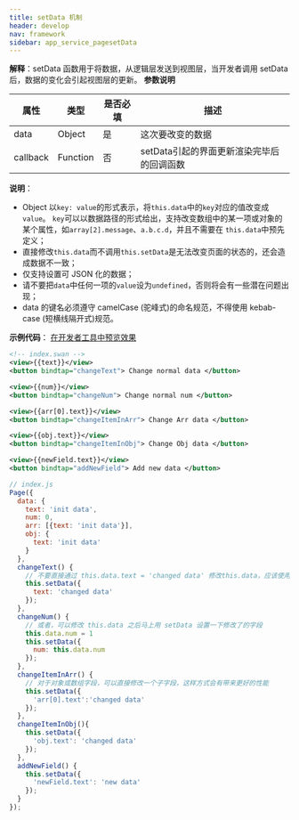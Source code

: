 ```yaml
---
title: setData 机制
header: develop
nav: framework
sidebar: app_service_pagesetData
---
```



**解释**：setData 函数用于将数据，从逻辑层发送到视图层，当开发者调用 setData 后，数据的变化会引起视图层的更新。
**参数说明**

|属性|类型|是否必填|描述|
|--|--|--|--|
|data|	Object|	是|	这次要改变的数据|	
|callback	|Function|	否	|setData引起的界面更新渲染完毕后的回调函数|

**说明**：
* Object 以`key: value`的形式表示，将`this.data`中的`key`对应的值改变成`value`。
    `key`可以以数据路径的形式给出，支持改变数组中的某一项或对象的某个属性，如`array[2].message`、`a.b.c.d`，并且不需要在 `this.data`中预先定义；
* 直接修改`this.data`而不调用`this.setData`是无法改变页面的状态的，还会造成数据不一致；
* 仅支持设置可 JSON 化的数据；
* 请不要把`data`中任何一项的`value`设为`undefined`，否则将会有一些潜在问题出现；
* data 的键名必须遵守 camelCase (驼峰式)的命名规范，不得使用 kebab-case (短横线隔开式)规范。

**示例代码**：
<a href="swanide://fragment/99525adbd9f27ac70eac09f08fb32b581560578724171" title="在开发者工具中预览效果" target="_self">在开发者工具中预览效果</a>

```xml
<!-- index.swan -->
<view>{{text}}</view>
<button bindtap="changeText"> Change normal data </button>

<view>{{num}}</view>
<button bindtap="changeNum"> Change normal num </button>

<view>{{arr[0].text}}</view>
<button bindtap="changeItemInArr"> Change Arr data </button>

<view>{{obj.text}}</view>
<button bindtap="changeItemInObj"> Change Obj data </button>

<view>{{newField.text}}</view>
<button bindtap="addNewField"> Add new data </button>
```

```js
// index.js
Page({
  data: {
    text: 'init data',
    num: 0,
    arr: [{text: 'init data'}],
    obj: {
      text: 'init data'
    }
  },
  changeText() {
    // 不要直接通过 this.data.text = 'changed data' 修改this.data，应该使用 setData
    this.setData({
      text: 'changed data'
    });
  },
  changeNum() {
    // 或者，可以修改 this.data 之后马上用 setData 设置一下修改了的字段
    this.data.num = 1
    this.setData({
      num: this.data.num
    });
  },
  changeItemInArr() {
    // 对于对象或数组字段，可以直接修改一个子字段，这样方式会有带来更好的性能
    this.setData({
      'arr[0].text':'changed data'
    });
  },
  changeItemInObj(){
    this.setData({
      'obj.text': 'changed data'
    });
  },
  addNewField() {
    this.setData({
      'newField.text': 'new data'
    });
  }
});
```

